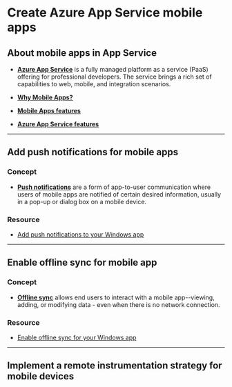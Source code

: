 # Create Azure App Service mobile apps

## About mobile apps in App Service

- [**Azure App Service**](https://docs.microsoft.com/en-us/azure/app-service-mobile/app-service-mobile-value-prop) is a fully managed platform as a service (PaaS) offering for professional developers. The service brings a rich set of capabilities to web, mobile, and integration scenarios.

- [**Why Mobile Apps?**](https://docs.microsoft.com/en-us/azure/app-service-mobile/app-service-mobile-value-prop#why-mobile-apps)

- [**Mobile Apps features**](https://docs.microsoft.com/en-us/azure/app-service-mobile/app-service-mobile-value-prop#mobile-apps-features)

- [**Azure App Service features**](https://docs.microsoft.com/en-us/azure/app-service-mobile/app-service-mobile-value-prop#azure-app-service-features)

----

## Add push notifications for mobile apps

### Concept

- [**Push notifications**](https://docs.microsoft.com/en-us/azure/notification-hubs/notification-hubs-push-notification-overview#what-are-push-notifications) are a form of app-to-user communication where users of mobile apps are notified of certain desired information, usually in a pop-up or dialog box on a mobile device.

### Resource

- [Add push notifications to your Windows app](https://docs.microsoft.com/en-us/azure/app-service-mobile/app-service-mobile-windows-store-dotnet-get-started-push)

----

## Enable offline sync for mobile app

### Concept

- [**Offline sync**](https://docs.microsoft.com/en-us/azure/app-service-mobile/app-service-mobile-windows-store-dotnet-get-started-offline-data#overview) allows end users to interact with a mobile app--viewing, adding, or modifying data - even when there is no network connection.

### Resource

- [Enable offline sync for your Windows app](https://docs.microsoft.com/en-us/azure/app-service-mobile/app-service-mobile-windows-store-dotnet-get-started-offline-data)

----

## Implement a remote instrumentation strategy for mobile devices
